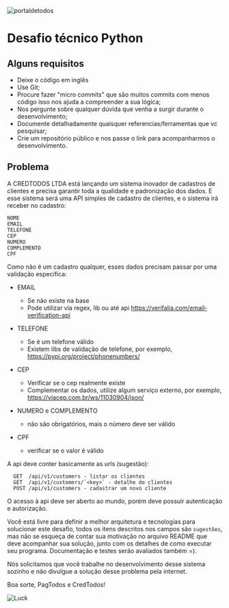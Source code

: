![portaldetodos](https://cartaodetodos.com.br/assets/images/logo.png)

Desafio técnico Python
======================

Alguns requisitos
-----------------
  - Deixe o código em inglês
  - Use Git;
  - Procure fazer "micro commits" que são muitos commits com menos código isso nos ajuda a compreender a sua lógica;
  - Nos pergunte sobre qualquer dúvida que venha a surgir durante o desenvolvimento;
  - Documente detalhadamente quaisquer referencias/ferramentas que vc pesquisar;
  - Crie um repositório público e nos passe o link para acompanharmos o desenvolvimento.

Problema
--------

A CREDTODOS LTDA está lançando um sistema inovador de cadastros de clientes e precisa garantir toda a qualidade e padronização dos dados.
E esse sistema será uma API simples de cadastro de clientes, e o sistema irá receber no cadastro:
```shell
NOME
EMAIL
TELEFONE
CEP
NUMERO
COMPLEMENTO
CPF
```

Como não é um cadastro qualquer, esses dados precisam passar por uma validação específica:

- EMAIL
  - Se não existe na base
  - Pode utilizar via regex, lib ou até api https://verifalia.com/email-verification-api

- TELEFONE
  - Se é um telefone válido
  - Existem libs de validação de telefone, por exemplo, https://pypi.org/project/phonenumbers/

- CEP
  - Verificar se o cep realmente existe
  - Complementar os dados, utilize algum serviço externo, por exemplo, https://viacep.com.br/ws/11030904/json/

- NUMERO e COMPLEMENTO
  - não são obrigatórios, mais o número deve ser válido

- CPF
  - verificar se o valor é válido

A api deve conter basicamente as urls (sugestão):
```shell
  GET  /api/v1/customers - listar os clientes
  GET  /api/v1/customers/`<key>` - detalhe do clientes
  POST /api/v1/customers - cadastrar um novo cliente
```
O acesso à api deve ser aberto ao mundo, porém deve possuir autenticação e autorização.

Você está livre para definir a melhor arquitetura e tecnologias para solucionar este desafio, todos os itens descritos nos campos são `sugestões`, mas não se esqueça de contar sua motivação no arquivo README que deve acompanhar sua solução, junto com os detalhes de como executar seu programa. Documentação e testes serão avaliados também =).

Nós solicitamos que você trabalhe no desenvolvimento desse sistema sozinho e não divulgue a solução desse problema pela internet.

Boa sorte,
PagTodos e CredTodos!

![Luck](https://media.tenor.com/images/e026ce9d75219c8d82277ddf0558ee2b/tenor.gif)
